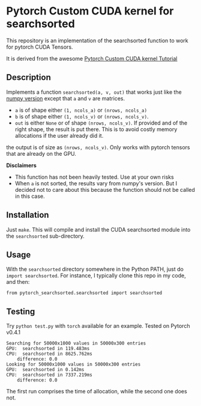 # Pytorch Custom CUDA kernel for searchsorted

This repository is an implementation of the searchsorted function to work for pytorch CUDA Tensors.

It is derived from the awesome [Pytorch Custom CUDA kernel Tutorial](https://github.com/chrischoy/pytorch-custom-cuda-tutorial)

## Description

Implements a function `searchsorted(a, v, out)` that works just like the [numpy version](https://docs.scipy.org/doc/numpy/reference/generated/numpy.searchsorted.html#numpy.searchsorted) except that `a` and `v` are matrices.
* `a` is of shape either `(1, ncols_a)` or `(nrows, ncols_a)`
* `b` is of shape either `(1, ncols_v)` or `(nrows, ncols_v)`.
* `out` is either `None` or of shape `(nrows, ncols_v)`. If provided and of the right shape, the result is put there. This is to avoid costly memory allocations if the user already did it.

the output is of size as `(nrows, ncols_v)`. Only works with pytorch tensors that are
already on the GPU.


**Disclaimers**

* This function has not been heavily tested. Use at your own risks
* When `a` is not sorted, the results vary from numpy's version. But I decided not to care about this because the function should not be called in this case.


## Installation

Just `make`. This will compile and install the CUDA searchsorted module into the
`searchsorted` sub-directory.

## Usage

With the `searchsorted` directory somewhere in the Python PATH, just do `import searchsorted`. For instance, I typically clone this repo in my code, and then:

```
from pytorch_searchsorted.searchsorted import searchsorted
```


## Testing

Try `python test.py` with `torch` available for an example. Tested on Pytorch v0.4.1


```
Searching for 50000x1000 values in 50000x300 entries
GPU:  searchsorted in 119.483ms
CPU:  searchsorted in 8625.762ms
    difference: 0.0
Looking for 50000x1000 values in 50000x300 entries
GPU:  searchsorted in 0.142ms
CPU:  searchsorted in 7337.219ms
    difference: 0.0
```
The first run comprises the time of allocation, while the second one does not.
